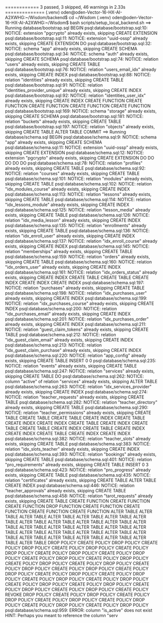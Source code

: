============ 3 passed, 3 skipped, 46 warnings in 2.33s ==============
(.venv) oden@oden-Vector-16-HX-AI-A2XWHG:~/Wisdom/backend$ cd ~/Wisdom
(.venv) oden@oden-Vector-16-HX-AI-A2XWHG:~/Wisdom$ bash scripts/setup_local_backend.sh
==> Running database/bootstrap.sql
BEGIN
psql:database/bootstrap.sql:10: NOTICE:  extension "pgcrypto" already exists, skipping
CREATE EXTENSION
psql:database/bootstrap.sql:11: NOTICE:  extension "uuid-ossp" already exists, skipping
CREATE EXTENSION
DO
psql:database/bootstrap.sql:32: NOTICE:  schema "app" already exists, skipping
CREATE SCHEMA
psql:database/bootstrap.sql:34: NOTICE:  schema "auth" already exists, skipping
CREATE SCHEMA
psql:database/bootstrap.sql:74: NOTICE:  relation "users" already exists, skipping
CREATE TABLE
psql:database/bootstrap.sql:76: NOTICE:  relation "users_email_idx" already exists, skipping
CREATE INDEX
psql:database/bootstrap.sql:88: NOTICE:  relation "identities" already exists, skipping
CREATE TABLE
psql:database/bootstrap.sql:91: NOTICE:  relation "identities_provider_unique" already exists, skipping
CREATE INDEX
psql:database/bootstrap.sql:92: NOTICE:  relation "identities_user_idx" already exists, skipping
CREATE INDEX
CREATE FUNCTION
CREATE FUNCTION
CREATE FUNCTION
CREATE FUNCTION
CREATE FUNCTION
psql:database/bootstrap.sql:169: NOTICE:  schema "storage" already exists, skipping
CREATE SCHEMA
psql:database/bootstrap.sql:181: NOTICE:  relation "buckets" already exists, skipping
CREATE TABLE
psql:database/bootstrap.sql:197: NOTICE:  relation "objects" already exists, skipping
CREATE TABLE
ALTER TABLE
COMMIT
==> Running database/schema.sql
BEGIN
psql:database/schema.sql:9: NOTICE:  schema "app" already exists, skipping
CREATE SCHEMA
psql:database/schema.sql:11: NOTICE:  extension "uuid-ossp" already exists, skipping
CREATE EXTENSION
psql:database/schema.sql:12: NOTICE:  extension "pgcrypto" already exists, skipping
CREATE EXTENSION
DO
DO
DO
DO
DO
psql:database/schema.sql:78: NOTICE:  relation "profiles" already exists, skipping
CREATE TABLE
psql:database/schema.sql:92: NOTICE:  relation "courses" already exists, skipping
CREATE TABLE
psql:database/schema.sql:101: NOTICE:  relation "modules" already exists, skipping
CREATE TABLE
psql:database/schema.sql:102: NOTICE:  relation "idx_modules_course" already exists, skipping
CREATE INDEX
psql:database/schema.sql:113: NOTICE:  relation "lessons" already exists, skipping
CREATE TABLE
psql:database/schema.sql:114: NOTICE:  relation "idx_lessons_module" already exists, skipping
CREATE INDEX
psql:database/schema.sql:125: NOTICE:  relation "lesson_media" already exists, skipping
CREATE TABLE
psql:database/schema.sql:126: NOTICE:  relation "idx_media_lesson" already exists, skipping
CREATE INDEX
psql:database/schema.sql:135: NOTICE:  relation "enrollments" already exists, skipping
CREATE TABLE
psql:database/schema.sql:136: NOTICE:  relation "idx_enroll_user" already exists, skipping
CREATE INDEX
psql:database/schema.sql:137: NOTICE:  relation "idx_enroll_course" already exists, skipping
CREATE INDEX
psql:database/schema.sql:145: NOTICE:  relation "memberships" already exists, skipping
CREATE TABLE
psql:database/schema.sql:159: NOTICE:  relation "orders" already exists, skipping
CREATE TABLE
psql:database/schema.sql:160: NOTICE:  relation "idx_orders_user" already exists, skipping
CREATE INDEX
psql:database/schema.sql:161: NOTICE:  relation "idx_orders_status" already exists, skipping
CREATE INDEX
CREATE TABLE
CREATE TABLE
CREATE INDEX
CREATE INDEX
CREATE INDEX
psql:database/schema.sql:197: NOTICE:  relation "purchases" already exists, skipping
CREATE TABLE
psql:database/schema.sql:198: NOTICE:  relation "idx_purchases_user" already exists, skipping
CREATE INDEX
psql:database/schema.sql:199: NOTICE:  relation "idx_purchases_course" already exists, skipping
CREATE INDEX
psql:database/schema.sql:200: NOTICE:  relation "idx_purchases_email" already exists, skipping
CREATE INDEX
psql:database/schema.sql:201: NOTICE:  relation "idx_purchases_order" already exists, skipping
CREATE INDEX
psql:database/schema.sql:211: NOTICE:  relation "guest_claim_tokens" already exists, skipping
CREATE TABLE
psql:database/schema.sql:212: NOTICE:  relation "idx_guest_claim_email" already exists, skipping
CREATE INDEX
psql:database/schema.sql:213: NOTICE:  relation "idx_guest_claim_purchase" already exists, skipping
CREATE INDEX
psql:database/schema.sql:220: NOTICE:  relation "app_config" already exists, skipping
CREATE TABLE
INSERT 0 0
psql:database/schema.sql:235: NOTICE:  relation "events" already exists, skipping
CREATE TABLE
psql:database/schema.sql:247: NOTICE:  relation "services" already exists, skipping
CREATE TABLE
DO
psql:database/schema.sql:262: NOTICE:  column "active" of relation "services" already exists, skipping
ALTER TABLE
psql:database/schema.sql:263: NOTICE:  relation "idx_services_provider" already exists, skipping
CREATE INDEX
psql:database/schema.sql:274: NOTICE:  relation "teacher_requests" already exists, skipping
CREATE TABLE
psql:database/schema.sql:282: NOTICE:  relation "teacher_directory" already exists, skipping
CREATE TABLE
psql:database/schema.sql:290: NOTICE:  relation "teacher_permissions" already exists, skipping
CREATE TABLE
CREATE TABLE
CREATE TABLE
CREATE INDEX
CREATE TABLE
CREATE INDEX
CREATE INDEX
CREATE TABLE
CREATE INDEX
CREATE TABLE
CREATE TABLE
CREATE INDEX
CREATE TABLE
CREATE INDEX
CREATE INDEX
CREATE TABLE
CREATE INDEX
CREATE INDEX
psql:database/schema.sql:382: NOTICE:  relation "teacher_slots" already exists, skipping
CREATE TABLE
psql:database/schema.sql:383: NOTICE:  relation "idx_slots_teacher" already exists, skipping
CREATE INDEX
psql:database/schema.sql:393: NOTICE:  relation "bookings" already exists, skipping
CREATE TABLE
psql:database/schema.sql:401: NOTICE:  relation "pro_requirements" already exists, skipping
CREATE TABLE
INSERT 0 3
psql:database/schema.sql:423: NOTICE:  relation "pro_progress" already exists, skipping
CREATE TABLE
psql:database/schema.sql:435: NOTICE:  relation "certificates" already exists, skipping
CREATE TABLE
ALTER TABLE
CREATE INDEX
psql:database/schema.sql:446: NOTICE:  relation "teacher_approvals" already exists, skipping
CREATE TABLE
psql:database/schema.sql:458: NOTICE:  relation "tarot_requests" already exists, skipping
CREATE TABLE
CREATE FUNCTION
CREATE FUNCTION
CREATE FUNCTION
DROP FUNCTION
CREATE FUNCTION
CREATE FUNCTION
CREATE FUNCTION
CREATE FUNCTION
ALTER TABLE
ALTER TABLE
ALTER TABLE
ALTER TABLE
ALTER TABLE
ALTER TABLE
ALTER TABLE
ALTER TABLE
ALTER TABLE
ALTER TABLE
ALTER TABLE
ALTER TABLE
ALTER TABLE
ALTER TABLE
ALTER TABLE
ALTER TABLE
ALTER TABLE
ALTER TABLE
ALTER TABLE
ALTER TABLE
ALTER TABLE
ALTER TABLE
ALTER TABLE
ALTER TABLE
ALTER TABLE
ALTER TABLE
ALTER TABLE
ALTER TABLE
DROP POLICY
CREATE POLICY
DROP POLICY
CREATE POLICY
DROP POLICY
CREATE POLICY
DROP POLICY
CREATE POLICY
DROP POLICY
CREATE POLICY
DROP POLICY
CREATE POLICY
DROP POLICY
CREATE POLICY
DROP POLICY
CREATE POLICY
DROP POLICY
CREATE POLICY
DROP POLICY
CREATE POLICY
DROP POLICY
CREATE POLICY
DROP POLICY
CREATE POLICY
DROP POLICY
CREATE POLICY
DROP POLICY
CREATE POLICY
DROP POLICY
CREATE POLICY
DROP POLICY
CREATE POLICY
DROP POLICY
CREATE POLICY
DROP POLICY
CREATE POLICY
DROP POLICY
CREATE POLICY
DROP POLICY
CREATE POLICY
DROP POLICY
CREATE POLICY
DROP POLICY
CREATE POLICY
REVOKE
DROP POLICY
CREATE POLICY
DROP POLICY
CREATE POLICY
DROP POLICY
CREATE POLICY
DROP POLICY
CREATE POLICY
DROP POLICY
CREATE POLICY
DROP POLICY
CREATE POLICY
DROP POLICY
psql:database/schema.sql:959: ERROR:  column "is_active" does not exist
HINT:  Perhaps you meant to reference the column "serv